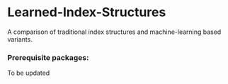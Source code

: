 # Learned-Index-Structures

A comparison of traditional index structures and machine-learning based variants.


### Prerequisite packages:
To be updated